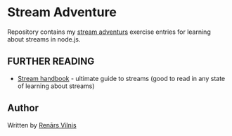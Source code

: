 # Stream Adventure
Repository contains my [stream adventurs](https://github.com/substack/stream-adventure) exercise entries for learning about streams in node.js.

## FURTHER READING
 - [Stream handbook](https://github.com/substack/stream-handbook) - ultimate guide to streams (good to read in any state of learning about streams)


## Author
Written by [Renārs Vilnis](https://twitter.com/RenarsVilnis)


